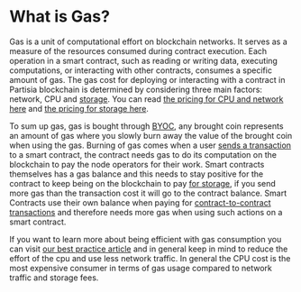 # What is Gas?
<div class="dot-navigation">
    <a class="dot-navigation__item dot-navigation__item--active" href="what-is-gas.html"></a>
    <a class="dot-navigation__item" href="transaction-gas-prices.html"></a>
    <a class="dot-navigation__item" href="storage-gas-price.html"></a>
    <a class="dot-navigation__item" href="zk-computation-gas-fees.html"></a>
    <a class="dot-navigation__item" href="how-to-get-testnet-gas.html"></a>
    <a class="dot-navigation__item" href="efficient-gas-practices.html"></a>
    <a class="dot-navigation__item" href="contract-to-contract-gas-estimation.html"></a>
    <!-- Repeat above for more dots -->
</div>

Gas is a unit of computational effort on blockchain networks. It serves as a measure of the resources consumed during contract execution. Each operation in a smart contract, such as reading or writing data, executing computations, or interacting with other contracts, consumes a specific amount of gas. The gas cost for deploying or interacting with a contract in Partisia blockchain is determined by considering three main factors: network, CPU and [storage](storage-gas-price.md). You can read [the pricing for CPU and network here](transaction-gas-prices.md) and [the pricing for storage here](storage-gas-price.md).

To sum up gas, gas is bought through [BYOC](../../pbc-fundamentals/byoc.md), any brought coin represents an amount of gas where you slowly burn away the value of the brought coin when using the gas. Burning of gas comes when a user [sends a transaction](transaction-gas-prices.md#transaction-gas-prices) to a smart contract, the contract needs gas to do its computation on the blockchain to pay the node operators for their work. Smart contracts themselves has a gas balance and this needs to stay positive for the contract to keep being on the blockchain to pay [for storage](storage-gas-price.md#negative-contract-gas-balance), if you send more gas than the transaction cost it will go to the contract balance. Smart Contracts use their own balance when paying for [contract-to-contract transactions](contract-to-contract-gas-estimation.md#contract-to-contract-gas-estimation) and therefore needs more gas when using such actions on a smart contract.  

If you want to learn more about being efficient with gas consumption you can visit [our best practice article](efficient-gas-practices.md) and in general keep in mind to reduce the effort of the cpu and use less network traffic. In general the CPU cost is the most expensive consumer in terms of gas usage compared to network traffic and storage fees.

###